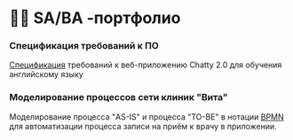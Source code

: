 # 👨‍💻 SA/BA -портфолио

### Спецификация требований к ПО
[Спецификация](https://docs.google.com/document/d/10GKAGVqQqOGM7TF35njRRrN0s5AR9jPpjcmdi2IYkd0/edit?usp=sharing) требований к веб-приложению Chatty 2.0 для обучения английскому языку  

### Моделирование процессов сети клиник "Вита"
Моделирование процесса "AS-IS" и процесса "TO-BE" в нотации [BPMN](https://drive.google.com/file/d/18ZEjRsjaFYybgWldLCfpN5rA4MJ8FNKM/view?usp=sharing) для автоматизации процесса записи на приём к врачу в приложении.
